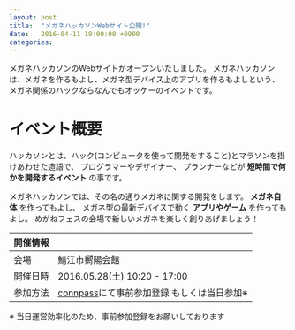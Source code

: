 ```yaml
---
layout: post
title:  "メガネハッカソンWebサイト公開!"
date:   2016-04-11 19:00:00 +0900
categories:
---
```


メガネハッカソンのWebサイトがオープンいたしました。
メガネハッカソンは、メガネを作るもよし、メガネ型デバイス上のアプリを作るもよしという、
メガネ関係のハックならなんでもオッケーのイベントです。

# イベント概要

ハッカソンとは、ハック(コンピュータを使って開発をすること)とマラソンを掛けあわせた造語で、
プログラマーやデザイナー、
プランナーなどが **短時間で何かを開発するイベント** の事です。

メガネハッカソンでは、その名の通りメガネに関する開発をします。
**メガネ自体** を作ってもよし、
メガネ型の最新デバイスで動く **アプリやゲーム** を作ってもよし。
めがねフェスの会場で新しいメガネを楽しく創りあげましょう！

| 開催情報 | |
| --- | --- |
| 会場 | 鯖江市嚮陽会館 |
| 開催日時 | 2016.05.28(土) 10:20 - 17:00 |
| 参加方法 | [connpass](http://codeforfukui.connpass.com/event/30182/)にて事前参加登録  もしくは当日参加※ |

※ 当日運営効率化のため、事前参加登録をお願いしております
